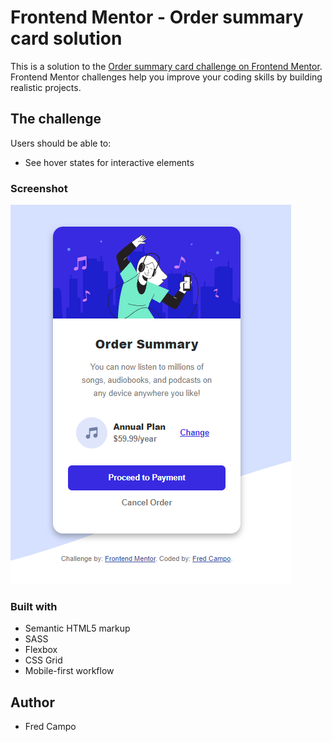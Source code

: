 # Frontend Mentor - Order summary card solution

This is a solution to the [Order summary card challenge on Frontend Mentor](https://www.frontendmentor.io/challenges/order-summary-component-QlPmajDUj). Frontend Mentor challenges help you improve your coding skills by building realistic projects.

## The challenge

Users should be able to:

- See hover states for interactive elements

### Screenshot

![Challenge Output Screenshot](./images/result1.png)

### Built with

- Semantic HTML5 markup
- SASS
- Flexbox
- CSS Grid
- Mobile-first workflow

## Author

- Fred Campo
